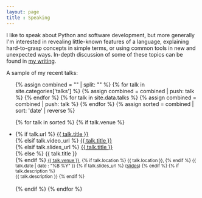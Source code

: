 ```yaml
---
layout: page
title : Speaking
---
```


I like to speak about Python and software development, but more generally I'm
interested in revealing little-known features of a language, explaining
hard-to-grasp concepts in simple terms, or using common tools in new and
unexpected ways. In-depth discussion of some of these topics can be found in
[my writing](/writing).

A sample of my recent talks:

<ul>
  {% assign combined = "" | split: "" %}
  {% for talk in site.categories['talks'] %}
    {% assign combined = combined | push: talk %}
  {% endfor %}
  {% for talk in site.data.talks %}
    {% assign combined = combined | push: talk %}
  {% endfor %}
  {% assign sorted = combined | sort: 'date' | reverse %}

  {% for talk in sorted %}
  {% if talk.venue %}
  <li>
  {% if talk.url %}
    <a href="{{ talk.url }}">{{ talk.title }}</a><br>
  {% elsif talk.video_url %}
    <a href="{{ talk.video_url }}">{{ talk.title }}</a><br>
  {% elsif talk.slides_url %}
    <a href="{{ talk.slides_url }}">{{ talk.title }}</a><br>
  {% else %}
    {{ talk.title }}<br>
  {% endif %}
    <small>
      <a href="{{ talk.venue_url }}">{{ talk.venue }}</a>,
      {% if talk.location %} {{ talk.location }}, {% endif %}
      {{ talk.date | date : "%B %Y" }}
      {% if talk.slides_url %}
      (<a href="{{ talk.slides_url }}">slides</a>)
      {% endif %}
      {% if talk.description %}
      <br>
      {{ talk.description }}
      {% endif %}
    </small>
    <br><br>
  </li>
  {% endif %}
  {% endfor %}
</ul>
